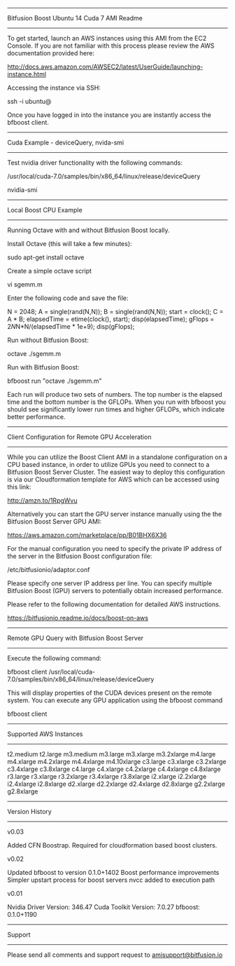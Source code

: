 -------------------------------------------------------------------------------

Bitfusion Boost Ubuntu 14 Cuda 7 AMI Readme

-------------------------------------------------------------------------------

To get started, launch an AWS instances using this AMI from the EC2
Console. If you are not familiar with this process please review the AWS
documentation provided here:

http://docs.aws.amazon.com/AWSEC2/latest/UserGuide/launching-instance.html

Accessing the instance via SSH:

ssh -i <path to your pem file> ubuntu@<Launched Instance Public DNS>

Once you have logged in into the instance you are instantly access the bfboost
client.

-------------------------------------------------------------------------------

Cuda Example - deviceQuery, nvida-smi

-------------------------------------------------------------------------------

Test nvidia driver functionality with the following commands:

  /usr/local/cuda-7.0/samples/bin/x86_64/linux/release/deviceQuery

  nvidia-smi


-------------------------------------------------------------------------------

Local Boost CPU Example

-------------------------------------------------------------------------------

Running Octave with and without Bitfusion Boost locally.

Install Octave (this will take a few minutes):

  sudo apt-get install octave
  
Create a simple octave script

  vi sgemm.m
  
Enter the following code and save the file:

  N = 2048;
  A = single(rand(N,N));
  B = single(rand(N,N));
  start = clock();
  C = A * B;
  elapsedTime = etime(clock(), start);
  disp(elapsedTime);
  gFlops = 2*N*N*N/(elapsedTime * 1e+9);
  disp(gFlops);

Run without Bitfusion Boost: 

  octave ./sgemm.m
	
Run with Bitfusion Boost:

  bfboost run "octave ./sgemm.m"
  
Each run will produce two sets of numbers. The top number is the elapsed time 
and the bottom number is the GFLOPs. When you run with bfboost you should see 
significantly lower run times and higher GFLOPs, which indicate better performance.


-------------------------------------------------------------------------------

Client Configuration for Remote GPU Acceleration

-------------------------------------------------------------------------------

While you can utilize the Boost Client AMI in a standalone configuration on a
CPU based instance, in order to utilize GPUs you need to connect to a
Bitfusion Boost Server Cluster. The easiest way to deploy this configuration
is  via our Cloudformation template for AWS which can be accessed using this
link:

  http://amzn.to/1RpgWvu

Alternatively you can start the GPU server instance manually using the
the Bitfusion Boost Server GPU AMI:

  https://aws.amazon.com/marketplace/pp/B01BHX6X36

For the manual configuration you need to specify the private IP address of the
server in the Bitfusion Boost configuration file:

 /etc/bitfusionio/adaptor.conf

Please specify one server IP address per line. You can specify multiple Bitfusion
Boost (GPU) servers to potentially obtain increased performance.

Please refer to the following documentation for detailed AWS instructions.

 https://bitfusionio.readme.io/docs/boost-on-aws
  

-------------------------------------------------------------------------------

Remote GPU Query with Bitfusion Boost Server

-------------------------------------------------------------------------------

Execute the following command:

  bfboost client /usr/local/cuda-7.0/samples/bin/x86_64/linux/release/deviceQuery

This will display properties of the CUDA devices present on the remote system. You 
can execute any GPU application using the bfboost command

  bfboost client <command>


-------------------------------------------------------------------------------

Supported AWS Instances

-------------------------------------------------------------------------------

t2.medium	t2.large
m3.medium	m3.large	m3.xlarge	m3.2xlarge
m4.large	m4.xlarge	m4.2xlarge	m4.4xlarge	m4.10xlarge
c3.large	c3.xlarge	c3.2xlarge	c3.4xlarge	c3.8xlarge
c4.large	c4.xlarge	c4.2xlarge	c4.4xlarge	c4.8xlarge
r3.large	r3.xlarge	r3.2xlarge	r3.4xlarge	r3.8xlarge
i2.xlarge	i2.2xlarge	i2.4xlarge	i2.8xlarge
d2.xlarge	d2.2xlarge	d2.4xlarge	d2.8xlarge
g2.2xlarge	g2.8xlarge


-------------------------------------------------------------------------------

Version History

-------------------------------------------------------------------------------


v0.03

Added CFN Boostrap.  Required for cloudformation based boost clusters.


v0.02

Updated bfboost to version 0.1.0+1402
Boost performance improvements
Simpler upstart process for boost servers
nvcc added to execution path


v0.01

Nvidia Driver Version:  346.47
Cuda Toolkit Version:   7.0.27
bfboost:                0.1.0+1190



-------------------------------------------------------------------------------

Support

-------------------------------------------------------------------------------

Please send all comments and support request to amisupport@bitfusion.io
